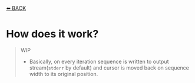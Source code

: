 [⬅️ BACK](../README.md)
# How does it work?

> WIP
> - Basically, on every iteration sequence is written to output stream(`stderr` by default) and cursor is moved back on sequence width to its original position.
